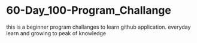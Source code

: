 # 60-Day_100-Program_Challange
this is a beginner program challanges to learn github application.
everyday learn and growing to peak of knowledge
